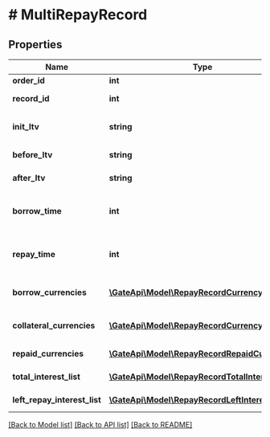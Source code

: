 # # MultiRepayRecord

## Properties

Name | Type | Description | Notes
------------ | ------------- | ------------- | -------------
**order_id** | **int** | Order ID | [optional] 
**record_id** | **int** | Repayment record ID | [optional] 
**init_ltv** | **string** | The initial collateralization rate | [optional] 
**before_ltv** | **string** | Ltv before the operation | [optional] 
**after_ltv** | **string** | Ltv after the operation | [optional] 
**borrow_time** | **int** | Borrowing time, timestamp in seconds. | [optional] 
**repay_time** | **int** | Repayment time, timestamp in seconds. | [optional] 
**borrow_currencies** | [**\GateApi\Model\RepayRecordCurrency[]**](RepayRecordCurrency.md) | List of borrowing information | [optional] 
**collateral_currencies** | [**\GateApi\Model\RepayRecordCurrency[]**](RepayRecordCurrency.md) | List of collateral information | [optional] 
**repaid_currencies** | [**\GateApi\Model\RepayRecordRepaidCurrency[]**](RepayRecordRepaidCurrency.md) | Repay Currency List | [optional] 
**total_interest_list** | [**\GateApi\Model\RepayRecordTotalInterest[]**](RepayRecordTotalInterest.md) | Total Interest List | [optional] 
**left_repay_interest_list** | [**\GateApi\Model\RepayRecordLeftInterest[]**](RepayRecordLeftInterest.md) | List of left repay interest | [optional] 

[[Back to Model list]](../../README.md#documentation-for-models) [[Back to API list]](../../README.md#documentation-for-api-endpoints) [[Back to README]](../../README.md)
